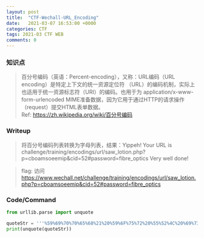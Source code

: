 ```yaml
---
layout: post
title:  "CTF-Wechall-URL_Encoding"
date:   2021-03-07 16:53:00 +0000
categories: CTF
tags: 2021-03 CTF WEB
comments: 0
---
```

### 知识点  
> 百分号编码（英语：Percent-encoding），又称：URL编码（URL encoding）是特定上下文的统一资源定位符 （URL）的编码机制，实际上也适用于统一资源标志符（URI）的编码。也用于为 application/x-www-form-urlencoded MIME准备数据，因为它用于通过HTTP的请求操作（request）提交HTML表单数据。  
Ref: <a href="https://zh.wikipedia.org/wiki/%E7%99%BE%E5%88%86%E5%8F%B7%E7%BC%96%E7%A0%81" target="view_window">https://zh.wikipedia.org/wiki/百分号编码</a>

### Writeup  
> 将百分号编码列表转换为字母列表，结果：Yippeh! Your URL is challenge/training/encodings/url/saw_lotion.php?p=cboamsoeemip&cid=52#password=fibre_optics Very well done!

> flag: 访问<a href="https://www.wechall.net/challenge/training/encodings/url/saw_lotion.php?p=cboamsoeemip&cid=52#password=fibre_optics" target="view_window">https://www.wechall.net/challenge/training/encodings/url/saw_lotion.php?p=cboamsoeemip&cid=52#password=fibre_optics</a>

### Code/Command  

```python
from urllib.parse import unquote

quoteStr = '''%59%69%70%70%65%68%21%20%59%6F%75%72%20%55%52%4C%20%69%73%20%63%68%61%6C%6C%65%6E%67%65%2F%74%72%61%69%6E%69%6E%67%2F%65%6E%63%6F%64%69%6E%67%73%2F%75%72%6C%2F%73%61%77%5F%6C%6F%74%69%6F%6E%2E%70%68%70%3F%70%3D%63%62%6F%61%6D%73%6F%65%65%6D%69%70%26%63%69%64%3D%35%32%23%70%61%73%73%77%6F%72%64%3D%66%69%62%72%65%5F%6F%70%74%69%63%73%20%56%65%72%79%20%77%65%6C%6C%20%64%6F%6E%65%21'''
print(unquote(quoteStr))
```